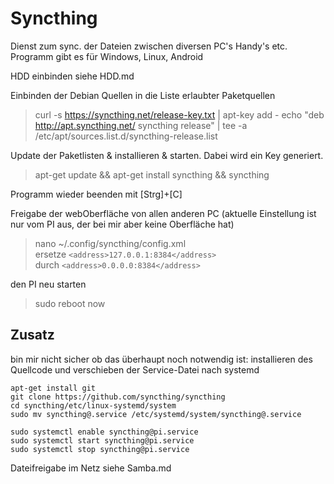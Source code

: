 Syncthing
=========

Dienst zum sync. der Dateien zwischen diversen PC's Handy's etc. 
Programm gibt es für Windows, Linux, Android


HDD einbinden siehe HDD.md

Einbinden der Debian Quellen in die Liste erlaubter Paketquellen
> curl -s https://syncthing.net/release-key.txt | apt-key add -
echo "deb http://apt.syncthing.net/ syncthing release" | tee -a /etc/apt/sources.list.d/syncthing-release.list

Update der Paketlisten & installieren & starten. Dabei wird ein Key generiert.
> apt-get update && apt-get install syncthing && syncthing

Programm wieder beenden mit [Strg]+[C]

Freigabe der webOberfläche von allen anderen PC (aktuelle Einstellung ist nur vom PI aus, der bei mir aber keine Oberfläche hat)
> nano ~/.config/syncthing/config.xml  
ersetze `<address>127.0.0.1:8384</address>`  
durch   `<address>0.0.0.0:8384</address>`  

den PI neu starten
> sudo reboot now

Zusatz
------
bin mir nicht sicher ob das überhaupt noch notwendig ist: installieren des Quellcode und verschieben der Service-Datei nach systemd

````
apt-get install git
git clone https://github.com/syncthing/syncthing
cd syncthing/etc/linux-systemd/system
sudo mv syncthing@.service /etc/systemd/system/syncthing@.service

sudo systemctl enable syncthing@pi.service
sudo systemctl start syncthing@pi.service
sudo systemctl stop syncthing@pi.service
````

Dateifreigabe im Netz siehe Samba.md
